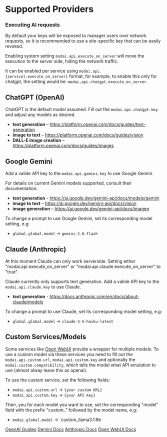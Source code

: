 # Supported Providers

### Executing AI requests
<warning id="key-warning">
    By default your keys will be exposed to manager users over network requests, so it is recommended to use a site-specific key 
    that can be easily revoked.
</warning>

Enabling system setting `modai.api.execute_on_server` will move the execution to the server side, hiding the network traffic.

It can be enabled per service using `modai.api.{service}.execute_on_server}` format, for example, to enable this only for chatgpt, the setting would be: `modai.api.chatgpt.execute_on_server`.

## ChatGPT (OpenAI)

ChatGPT is the default model assumed. Fill out the `modai.api.chatgpt.key` and adjust any models as desired.

- **text generation** – https://platform.openai.com/docs/guides/text-generation
- **image to text** – https://platform.openai.com/docs/guides/vision
- **DALL-E image creation** – https://platform.openai.com/docs/guides/images

## Google Gemini

Add a valide API key to the `modai.api.gemini.key` to use Google Gemini.

For details on current Gemini models supported, consult their documentation:

- **text generation** - https://ai.google.dev/gemini-api/docs/models/gemini
- **image to text** – https://ai.google.dev/gemini-api/docs/vision
- **image generation** – https://ai.google.dev/gemini-api/docs/imagen

To change a prompt to use Google Gemini, set its corresponding model setting, e.g:

- `global.global.model` → `gemini-2.0-flash`

## Claude (Anthropic)

<warning id="claude-server-only">
    At this moment Claude can only work serverside. Setting either "modai.api.execute_on_server" or "modai.api.claude.execute_on_server" to "true".
</warning>

Claude currently only supports text generation. Add a valide API key to the `modai.api.claude.key` to use Claude.

- **text generation** - https://docs.anthropic.com/en/docs/about-claude/models

To change a prompt to use Claude, set its corresponding model setting, e.g:

- `global.global.model` → `claude-3-5-haiku-latest`


## Custom Services/Models

Some services like [Open WebUI](https://docs.openwebui.com) provide a wrapper for multiple models. To use a custom model via these services you need to fill out the `modai.api.custom.url`, `modai.api.custom.key` and optionally the `modai.custom.compatibility`, which tells the model what API emulation to use (almost alway leave this as openai).

To use the custom service, set the following fields:

- `modai.api.custom.url` → `{your custom URL}`
- `modai.api.custom.key` → `{your API key}`

Then, you for each model you want to use, set the corresponding "model" field with the prefix "custom_" followed by the model name, e.g:

- `modai.global.model` → `custom_llama3.1:8b

<seealso>
   <category ref="external">
       <a href="https://platform.openai.com/docs/guides/">OpenAI Guides</a>
       <a href="https://ai.google.dev/gemini-api/docs/">Gemini Docs</a>
       <a href="https://docs.anthropic.com/en/docs/">Anthropic Docs</a>
       <a href="https://docs.openwebui.com">Open WebUI Docs</a>
   </category>
</seealso>

